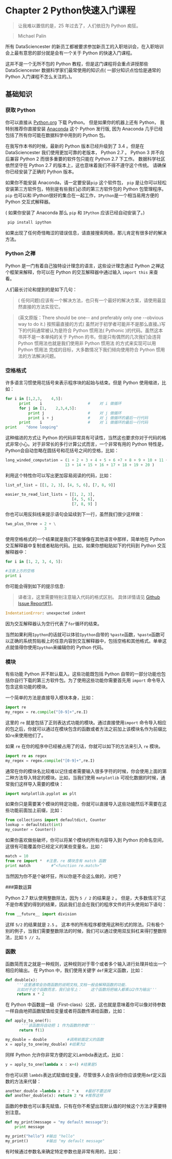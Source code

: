 # Chapter 2 Python快速入门课程
> 让我难以置信的是，25 年过去了，人们依旧为 Python 痴狂。

> Michael Palin

所有 DataSciencester 的新员工都被要求参加新员工的入职培训会，在入职培训会上最有意思的部分就是会有一个关于 Python 的快速入门课程。

这并不是一个无所不包的 Python 教程，但是这门课程将会重点讲授那些 DataSciencester 数据科学家们最常使用的知识点( 一部分知识点恰恰是通常的 Python 入门课程不怎么关注的。)。

## 基础知识

### 获取 Python

你可以直接从 [Python.org](https://www.python.org/) 下载 Python。 但是如果你的机器上还有 Python， 我特别推荐你直接安装 [Anaconda](https://store.continuum.io/cshop/anaconda/) 这个 Python 发行版, 因为 Anaconda 几乎已经包括了所有你可能在数据科学中用到的 Python 包。

在我写作本书的时候，最新的 Python 版本已经升级到了 3.4 。但是在 DataSciencester 我们使用更加可靠的老版本， Python 2.7 。 Python 3 并不向后兼容 Python 2 而很多重要的软件包只能在 Python 2.7 下工作。 数据科学社区依然坚守在 Python 2.7 的版本上，这也意味着我们不得不遵守这个传统。 请确保你已经安装了正确的 Python 版本。

如果你不能安装 Anaconda，请一定要安装`pip` 这个软件包， `pip` 是让你可以轻松安装第三方软件包，特别是有些我们必须的第三方软件包的 Python 包管理程序。 `pip` 也可以和 IPython很好的集合在一起工作，`IPython`是一个相当易用方便的 Python 交互式解释器。

( 如果你安装了 Anaconda 那么 `pip` 和 `IPython` 应该已经自动安装了。)

```bash
 pip install ipython
```
如果出现了任何奇怪晦涩的错误信息，请直接搜索网络，那儿肯定有很多好的解决方法。

### Python 之禅

Python 是一门有着自己独特设计理念的语言，这些设计理念通过 Python 之禅这个框架来解释，你可以在 Python 的交互解释器中通过输入 `import this` 来查看。

人们最长讨论和提到的是如下几句：

> ( 任何问题)应该有一个解决方法，也只有一个最好的解决方案，请使用最显然直接的方法实现它。

> (英文原版：There should be one-- and preferably only one --obvious way to do it.)
按照最直接的方式( 虽然对于初学者可能并不是那么直接。)写下的代码通常被认为是符合 Python 惯用法( Pythonic )的代码。虽然这本书并不是一本单纯的关于 Python 的书，但是只有偶然的几次我们会违背 Python 惯用法也就是我们使用非 Python 惯用法 的方式来实现可以用 Python 惯用法 完成的目标，大多数情况下我们倾向使用符合 Python 惯用法的方法解决问题。

### 空格格式

许多语言习惯使用花括号来表示程序块的起始与结束。但是 Python 使用缩进，比如：
```python
for i in [1,2,3,    4,5]:
      print    i                    #    对 i 做循环
      for j in [1,    2,3,4,5]:
          print j                   #    对 j 做循环
          print i + j               #    对 j 做循环的最后一行代码
      print    i                    #    对 i 做循环的最后一行代码
print    "done looping"
```
这种缩进的方式让 Python 的代码非常具有可读性，当然这也要求你对于代码的格式非常小心。对于非常长的多行计算公式而言，一个非常有用的 Python 特性是， Python会自动忽略在圆括号和花括号之间的空格，比如：
```python
long_winded_computation = (1 + 2 + 3 + 4 + 5 + 6 +7 + 8 + 9 + 10 + 11 + 12 +
                          13 + 14 + 15 + 16 + 17 + 18 + 19 + 20 )
```
利用这个特性你可以写出更加容易阅读的代码，比如：
```python
list_of_list = [[1, 2, 3], [4, 5, 6], [7, 8, 9]]

easier_to_read_list_lists = [[1, 2, 3],
                             [4, 5, 6],
                             [7, 8, 9] ]
```
你也可以用反斜线来提示语句会延续到下一行，虽然我们很少这样做：
```python
two_plus_three = 2 + \
                 3
```
使用空格格式的一个结果就是我们不能够像在其他语言中那样，简单地在 Python 交互解释器中复制或者粘贴代码。比如，如果你想粘贴如下的代码到 Python 交互解释器中：
```python
for i in [1, 2, 3, 4, 5]:

#注意上方的空格
print i
```
你可能会得到如下的提示信息:
> 译者注，这里需要特别注意输入代码的格式区别。 具体详情请见 [Github Issue Report#11](https://github.com/joelgrus/data-science-from-scratch/issues/11)。

```python
IndentationError: unexpected indent
```
因为交互解释器认为空行代表了`for`循环的结束。

当然如果利用`Ipython`的话就可以体验`Ipython`自带的 `%paste`函数，`%paste`函数可以正确的系统剪贴板上的任意内容到交互解释器中，包括空格和其他格式。单单这点就值得你使用`Ipython`来编辑你的 Python 代码。

### 模块

有些功能 Python 并不默认载入。这些功能既包括 Python 自带的一部分功能也包括你自行下载的第三方软件包。为了使用这些功能你需要首先用 `import` 命令导入包含这些功能的模块。

一个简单的方法是直接导入模块本身，比如：

```python
import re
my_regex = re.compile("[0-9]+",re.I)
```
这里的 `re` 就是包括了正则表达式功能的模块。通过直接使用`import` 命令导入相应的包之后，你就可以通过在模块包含的函数或者方法之前加上该模块名作为前缀比如`re`来使用他们了。

如果 `re` 在你的程序中已经被占用了的话，你就可以如下的方法来引入 `re` 模块。

```python
import re as regex
my_regex = regex.compile("[0-9]+",re.I)
```
通常在你的模块名比较难以记住或者需要输入很多字符的时候，你会使用上面的第二种方法导入特定的模块。比如，当我们使用 `matplotlib` 可视化数据的时候，通常我们这样导入需要的模块：

```python
import matplotlib.pyplot as plt
```
如果你只是需要某个模块的特定功能，你就可以直接导入这些功能然后不需要在这些功能前面加上前缀，比如：
```python
from collections import defaultdict, Counter
lookup = defaultdict(int)
my_counter = Counter()
```
如果你喜欢做些破坏，你可以将某个模块的所有内容导入到 Python 的命名空间，这很有可能覆盖你已经定义的某些变量名，比如：
```python
match = 10
from re import *  #注意，re 模块含有 match 函数
print match         #“<function re.match>”
```
当然因为你不是个破坏狂，所以你是不会这么做的，对吧？

###算数运算

Python 2.7 默认使用整数除法，因为 `5 / 2` 的结果是 `2` 。 但是，大多数情况下这不是你希望的得到的结果，因此我们总会在我们的程序文件的开头使用如下语句：
```python
from __future__ import division
```
这样 `5/2` 的结果就是 `2.5` 。 这本书的所有程序都使用这种形式的除法。只有极个别的例子，当我们需要整数除法的时候，我们可以通过使用双反斜杠来得打整数除法，比如 `5 // 2`。

### 函数

函数简而言之就是一种规则，这种规则对于零个或者多个输入进行处理并给出一个相应的输出。 在 Python 中，我们使用关键字 `def`来定义函数，比如：
```python
def double(x):
     '''这里通常会协商函数的说明文档,文档一般会解释函数的功能.
     比如对于这个函数而言，我们会写上：    这个函数将把输入都乘以2作为输出'''
     return x * 2
```
在 Python 中函数是一级（First-class）公民，这也就是意味着你可以像对待参数一样自由地把函数赋值给变量或者将函数传递给函数，比如：
```python
def apply_to_one(f):
       '''该函数将自动把 1 作为函数的参数'''
      return f(1)

my_double = double         #调用前面定义的函数
x = apply_to_one(my_double) #结果为2
```

同样 Python 允许你非常方便的定义Lambda表达式，比如：
```python
y = apply_to_one(lambda x : x+4) #结果是5
```
你也可以把 `lambds`表达式赋值给变量，尽管很多人会告诉你你应该使用`def`定义函数的方法来代替：
```python
another_double =lambda x : 2 * x   #最好不要这样
def another_double(x): return 2 *x #推荐这样
```
函数的参数也可以事先赋值，只有在你不希望出现默认值的时候这个方法才需要特别注意。

```python
def my_print(message = "my default message"):
    print message

my_print("hello") #输出 "hello"
my_print()        #输出 "my default message"
```

有时候通过参数名来确定特定参数也是非常有用的，比如：
```python
```
```python
```
```python
```
```python
```
```python
```
```python
```

